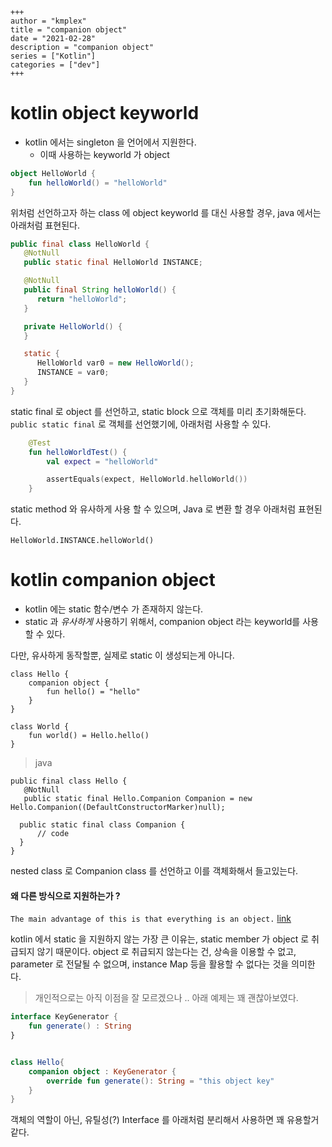 ```
+++ 
author = "kmplex" 
title = "companion object" 
date = "2021-02-28" 
description = "companion object"  
series = ["Kotlin"] 
categories = ["dev"] 
+++
```

# kotlin object keyworld 

* kotlin 에서는 singleton 을 언어에서 지원한다.
    * 이때 사용하는 keyworld 가 object

```kotlin
object HelloWorld {
    fun helloWorld() = "helloWorld"
}
```

위처럼 선언하고자 하는 class 에 object keyworld 를 대신 사용할 경우, java 에서는 아래처럼 표현된다.

```java
public final class HelloWorld {
   @NotNull
   public static final HelloWorld INSTANCE;

   @NotNull
   public final String helloWorld() {
      return "helloWorld";
   }

   private HelloWorld() {
   }

   static {
      HelloWorld var0 = new HelloWorld();
      INSTANCE = var0;
   }
}
```

static final 로 object 를 선언하고, static block 으로 객체를 미리 초기화해둔다.
`public static final` 로 객체를 선언했기에, 아래처럼 사용할 수 있다.

```kotlin
    @Test
    fun helloWorldTest() {
        val expect = "helloWorld"

        assertEquals(expect, HelloWorld.helloWorld())
    }
```

static method 와 유사하게 사용 할 수 있으며, Java 로 변환 할 경우 아래처럼 표현된다.

`HelloWorld.INSTANCE.helloWorld()`

# kotlin companion object 

* kotlin 에는 static 함수/변수 가 존재하지 않는다.
* static 과 *유사하게* 사용하기 위해서, companion object 라는 keyworld를 사용 할 수 있다.

다만, 유사하게 동작할뿐, 실제로 static 이 생성되는게 아니다.

```
class Hello {
    companion object {
        fun hello() = "hello"
    }
}

class World {
    fun world() = Hello.hello()
}
```


> java

```
public final class Hello {
   @NotNull
   public static final Hello.Companion Companion = new Hello.Companion((DefaultConstructorMarker)null);

  public static final class Companion {
      // code 
  }
}
```

nested class 로 Companion class 를 선언하고 이를 객체화해서 들고있는다.

#### 왜 다른 방식으로 지원하는가 ?

`The main advantage of this is that everything is an object.` [link](https://softwareengineering.stackexchange.com/questions/356415/why-is-there-no-static-keyword-in-kotlin/356421)

kotlin 에서 static 을 지원하지 않는 가장 큰 이유는, static member 가 object 로 취급되지 않기 때문이다.
object 로 취급되지 않는다는 건, 상속을 이용할 수 없고, parameter 로 전달될 수 없으며, instance Map 등을 활용할 수 없다는 것을 의미한다.

> 개인적으로는 아직 이점을 잘 모르겠으나 .. 아래 예제는 꽤 괜찮아보였다.

```kotlin
interface KeyGenerator {
    fun generate() : String
}


class Hello{
    companion object : KeyGenerator {
        override fun generate(): String = "this object key"
    }
}
```

객체의 역할이 아닌, 유틸성(?) Interface 를 아래처럼 분리해서 사용하면 꽤 유용할거 같다.
